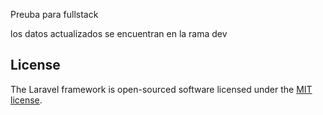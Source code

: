 Preuba para fullstack

los datos actualizados se encuentran en la rama dev

## License

The Laravel framework is open-sourced software licensed under the [MIT license](https://opensource.org/licenses/MIT).
